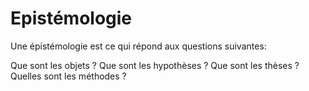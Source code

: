 # Epistémologie

Une épistémologie est ce qui répond aux questions suivantes:

Que sont les objets ?
Que sont les hypothèses ?
Que sont les thèses ?
Quelles sont les méthodes ?

